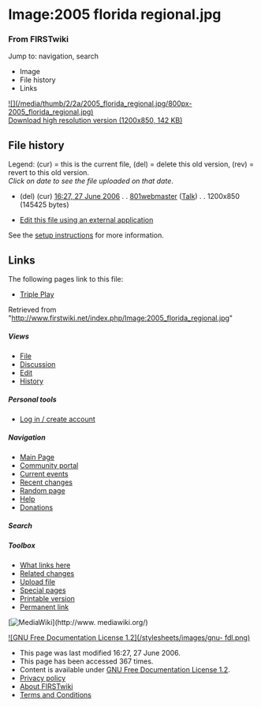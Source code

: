 

# Image:2005 florida regional.jpg

### From FIRSTwiki

Jump to: navigation, search

  * Image
  * File history
  * Links

[![](/media/thumb/2/2a/2005_florida_regional.jpg/800px-
2005_florida_regional.jpg)](/media/2/2a/2005_florida_regional.jpg)  
[Download high resolution version (1200x850, 142
KB)](/media/2/2a/2005_florida_regional.jpg)

## File history

Legend: (cur) = this is the current file, (del) = delete this old version,
(rev) = revert to this old version.  
_Click on date to see the file uploaded on that date_.

  * (del) (cur) [16:27, 27 June 2006](/media/2/2a/2005_florida_regional.jpg "/media/2/2a/2005 florida regional.jpg" ) . . [801webmaster](/index.php?title=User:801webmaster&action=edit "User:801webmaster" ) ([Talk](/index.php?title=User_talk:801webmaster&action=edit "User talk:801webmaster" )) . . 1200x850 (145425 bytes)
  

  * [Edit this file using an external application](/index.php?title=Image:2005_florida_regional.jpg&action=edit&externaledit=true&mode=file "Image:2005 florida regional.jpg" )

See the [setup
instructions](http://meta.wikimedia.org/wiki/Help:External_editors
"http://meta.wikimedia.org/wiki/Help:External_editors" ) for more information.

## Links

The following pages link to this file:

  * [Triple Play](/index.php/Triple_Play "Triple Play" )

Retrieved from
"<http://www.firstwiki.net/index.php/Image:2005_florida_regional.jpg>"

##### Views

  * [File](/index.php/Image:2005_florida_regional.jpg)
  * [Discussion](/index.php?title=Image_talk:2005_florida_regional.jpg&action=edit)
  * [Edit](/index.php?title=Image:2005_florida_regional.jpg&action=edit)
  * [History](/index.php?title=Image:2005_florida_regional.jpg&action=history)

##### Personal tools

  * [Log in / create account](/index.php?title=Special:Userlogin&returnto=Image:2005_florida_regional.jpg)

[](/index.php/Main_Page "Main Page" )

##### Navigation

  * [Main Page](/index.php/Main_Page)
  * [Community portal](/index.php/FIRSTwiki:Community_portal)
  * [Current events](/index.php/Current_events)
  * [Recent changes](/index.php/Special:Recentchanges)
  * [Random page](/index.php/Special:Random)
  * [Help](/index.php/FIRSTwiki:Help)
  * [Donations](/index.php/FIRSTwiki:Site_support)

##### Search



##### Toolbox

  * [What links here](/index.php/Special:Whatlinkshere/Image:2005_florida_regional.jpg)
  * [Related changes](/index.php/Special:Recentchangeslinked/Image:2005_florida_regional.jpg)
  * [Upload file](/index.php/Special:Upload)
  * [Special pages](/index.php/Special:Specialpages)
  * [Printable version](/index.php?title=Image:2005_florida_regional.jpg&printable=yes)
  * [Permanent link](/index.php?title=Image:2005_florida_regional.jpg&oldid=48348)

[![MediaWiki](/skins/common/images/poweredby_mediawiki_88x31.png)](http://www.
mediawiki.org/)

[![GNU Free Documentation License 1.2](/stylesheets/images/gnu-
fdl.png)](http://www.gnu.org/copyleft/fdl.html)

  * This page was last modified 16:27, 27 June 2006.
  * This page has been accessed 367 times.
  * Content is available under [GNU Free Documentation License 1.2](http://www.gnu.org/copyleft/fdl.html "http://www.gnu.org/copyleft/fdl.html" ).
  * [Privacy policy](/index.php/FIRSTwiki:Privacy_policy "FIRSTwiki:Privacy policy" )
  * [About FIRSTwiki](/index.php/FIRSTwiki:About "FIRSTwiki:About" )
  * [Terms and Conditions](/index.php/FIRSTwiki:Terms_and_conditions "FIRSTwiki:Terms and conditions" )

